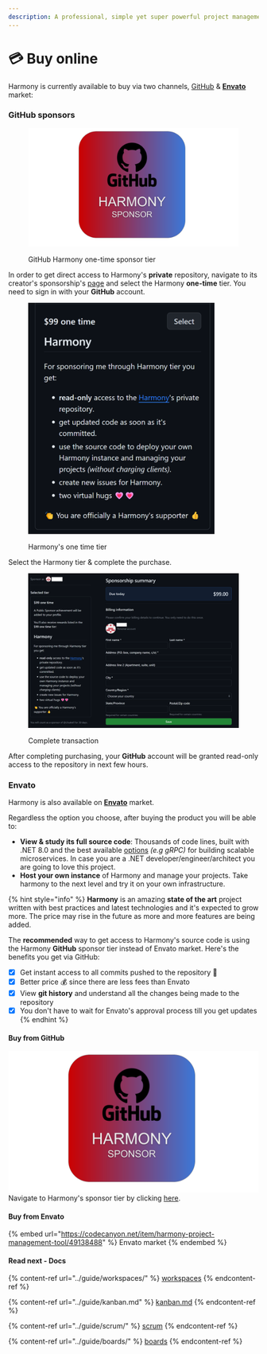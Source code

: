 ```yaml
---
description: A professional, simple yet super powerful project management tool.
---
```


# 💳 Buy online

Harmony is currently available to buy via two channels, [GitHub](https://github.com/sponsors/chsakell) &  [**Envato**](https://codecanyon.net/item/harmony-project-management-tool/49138488) market:&#x20;

### GitHub sponsors

<figure><img src="../.gitbook/assets/harmony-sponsor-link.png" alt="" width="563"><figcaption><p>GitHub Harmony one-time sponsor tier</p></figcaption></figure>

In order to get direct access to Harmony's **private** repository, navigate to its creator's sponsorship's [page](https://github.com/sponsors/chsakell) and select the Harmony **one-time** tier. You need to sign in with your **GitHub** account.

<figure><img src="../.gitbook/assets/harmony-tier.png" alt="" width="375"><figcaption><p>Harmony's one time tier</p></figcaption></figure>

Select the Harmony tier & complete the purchase.

<figure><img src="../.gitbook/assets/harmony-tier-purchase.png" alt=""><figcaption><p>Complete transaction</p></figcaption></figure>

After completing purchasing, your **GitHub** account will be granted read-only access to the repository in next few hours.

### Envato

Harmony is also available on [**Envato**](https://codecanyon.net/item/harmony-project-management-tool/49138488) market.&#x20;

Regardless the option you choose, after buying the product you will be able to:

* **View & study its full source code**: Thousands of code lines, built with .NET 8.0 and the best available [options](technology.md) _(e.g gRPC)_ for building scalable microservices. In case you are a .NET developer/engineer/architect you are going to love this project.
* **Host your own instance** of Harmony and manage your projects. Take harmony to the next level and try it on your own infrastructure.

{% hint style="info" %}
**Harmony** is an amazing **state of the art** project written with best practices and latest technologies and it's expected to grow more. The price may rise in the future as more and more features are being added.

The **recommended** way to get access to Harmony's source code is using the Harmony **GitHub** sponsor tier instead of Envato market. Here's the benefits you get via GitHub:

* [x] Get instant access to all commits pushed to the repository :muscle:&#x20;
* [x] Better price :moneybag: since there are less fees than Envato
* [x] View **git history** and understand all the changes being made to the repository
* [x] You don't have to wait for Envato's approval process till you get updates
{% endhint %}

#### Buy from GitHub

<img src="../.gitbook/assets/harmony-sponsor-link.png" alt="" data-size="original">Navigate to Harmony's sponsor tier by clicking [here](https://github.com/sponsors/chsakell).&#x20;

#### Buy from Envato

{% embed url="https://codecanyon.net/item/harmony-project-management-tool/49138488" %}
Envato market
{% endembed %}

#### Read next - Docs

{% content-ref url="../guide/workspaces/" %}
[workspaces](../guide/workspaces/)
{% endcontent-ref %}

{% content-ref url="../guide/kanban.md" %}
[kanban.md](../guide/kanban.md)
{% endcontent-ref %}

{% content-ref url="../guide/scrum/" %}
[scrum](../guide/scrum/)
{% endcontent-ref %}

{% content-ref url="../guide/boards/" %}
[boards](../guide/boards/)
{% endcontent-ref %}
